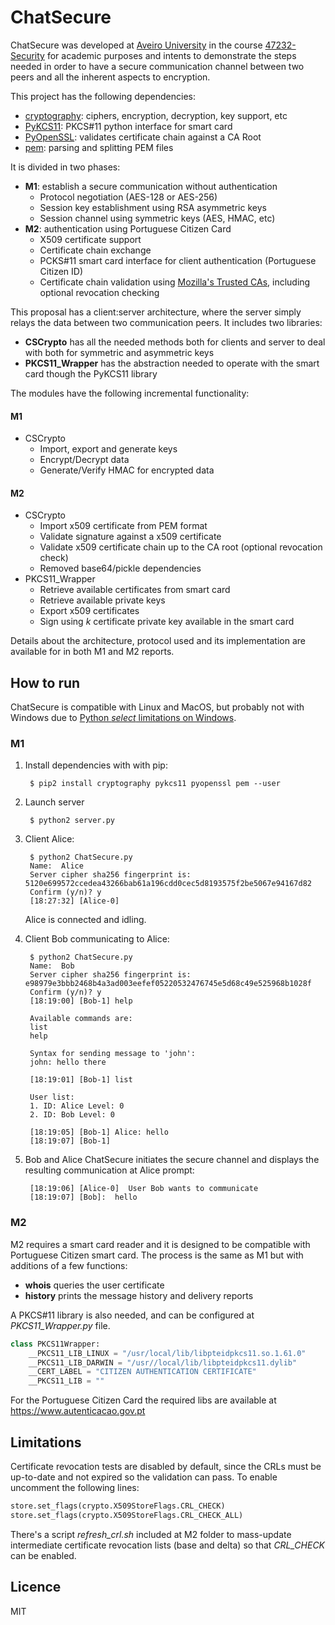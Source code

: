 # ChatSecure

ChatSecure was developed at [Aveiro University](https://www.ua.pt) in the course [47232-Security](http://www.ua.pt/ensino/uc/2834) for academic purposes and intents to demonstrate the steps needed in order to have a secure communication channel between two peers and all the inherent aspects to encryption.

This project has the following dependencies:
* [cryptography](https://cryptography.io): ciphers, encryption, decryption, key support, etc
* [PyKCS11](https://bitbucket.org/PyKCS11/pykcs11): PKCS\#11 python interface for smart card
* [PyOpenSSL](http://www.pyopenssl.org): validates certificate chain against a CA Root
* [pem](https://github.com/hynek/pem): parsing and splitting PEM files

It is divided in two phases:

* **M1**: establish a secure communication without authentication
  * Protocol negotiation (AES-128 or AES-256)
  * Session key establishment using RSA asymmetric keys
  * Session channel using symmetric keys (AES, HMAC, etc)
* **M2**: authentication using Portuguese Citizen Card
   * X509 certificate support
   * Certificate chain exchange
   * PCKS\#11 smart card interface for client authentication (Portuguese Citizen ID)
   * Certificate chain validation using [Mozilla's Trusted CAs](https://wiki.mozilla.org/CA:IncludedCAs), including optional revocation checking

This proposal has a client\:server architecture, where the server simply relays the data between two communication peers. It includes two libraries:

* **CSCrypto** has all the needed methods both for clients and server to deal with both for symmetric and asymmetric keys
* **PKCS11_Wrapper** has the abstraction needed to operate with the smart card though the PyKCS11 library

The modules have the following incremental functionality:

#### M1
* CSCrypto
  * Import, export and generate keys
  * Encrypt/Decrypt data
  * Generate/Verify HMAC for encrypted data

#### M2
* CSCrypto
  * Import x509 certificate from PEM format
  * Validate signature against a x509 certificate
  * Validate x509 certificate chain up to the CA root (optional revocation check)
  * Removed base64/pickle dependencies
* PKCS11_Wrapper
  *  Retrieve available certificates from smart card
  *  Retrieve available private keys
  *  Export x509 certificates
  *  Sign using *k* certificate private key available in the smart card


Details about the architecture, protocol used and its implementation are available for in both M1 and M2 reports.


## How to run

ChatSecure is compatible with Linux and MacOS, but probably not with Windows due to [Python *select* limitations on Windows](https://docs.python.org/2/library/select.html).

### M1

1. Install dependencies with with pip:

        $ pip2 install cryptography pykcs11 pyopenssl pem --user
    
2. Launch server

        $ python2 server.py

3. Client Alice:

        $ python2 ChatSecure.py
	    Name:  Alice
        Server cipher sha256 fingerprint is: 5120e699572ccedea43266bab61a196cdd0cec5d8193575f2be5067e94167d82
        Confirm (y/n)? y
        [18:27:32] [Alice-0]  

   Alice is connected and idling.

4. Client Bob communicating to Alice:

        $ python2 ChatSecure.py
        Name:  Bob
        Server cipher sha256 fingerprint is: e98979e3bbb2468b4a3ad003eefef05220532476745e5d68c49e525968b1028f
        Confirm (y/n)? y
        [18:19:00] [Bob-1] help
         
        Available commands are:
        list
        help
        
        Syntax for sending message to 'john':
        john: hello there
        
        [18:19:01] [Bob-1] list
         
        User list:
        1. ID: Alice Level: 0
        2. ID: Bob Level: 0
        
        [18:19:05] [Bob-1] Alice: hello
        [18:19:07] [Bob-1] 

5. Bob and Alice ChatSecure initiates the secure channel and displays the resulting communication at Alice prompt:

        [18:19:06] [Alice-0]  User Bob wants to communicate
        [18:19:07] [Bob]:  hello

### M2

M2 requires a smart card reader and it is designed to be compatible with Portuguese Citizen smart card. The process is the same as M1 but with additions of a few functions:

* **whois** queries the user certificate
* **history** prints the message history and delivery reports

A PKCS\#11 library is also needed, and can be configured at *PKCS11_Wrapper.py* file.

```python
class PKCS11Wrapper:
    __PKCS11_LIB_LINUX = "/usr/local/lib/libpteidpkcs11.so.1.61.0"
    __PKCS11_LIB_DARWIN = "/usr//local/lib/libpteidpkcs11.dylib"
    __CERT_LABEL = "CITIZEN AUTHENTICATION CERTIFICATE"
    __PKCS11_LIB = ""
```

For the Portuguese Citizen Card the required libs are available at https://www.autenticacao.gov.pt

## Limitations

Certificate revocation tests are disabled by default, since the CRLs must be up-to-date and not expired so the validation can pass. To enable uncomment the following lines:

```python
store.set_flags(crypto.X509StoreFlags.CRL_CHECK)
store.set_flags(crypto.X509StoreFlags.CRL_CHECK_ALL)
```

There's a script *refresh_crl.sh* included at M2 folder to mass-update intermediate certificate revocation lists (base and delta) so that *CRL_CHECK* can be enabled.

## Licence

MIT
